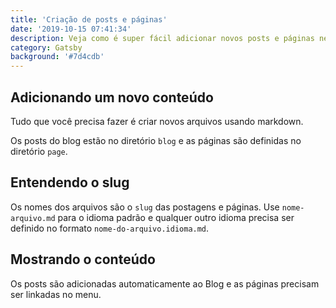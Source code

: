 ```yaml
---
title: 'Criação de posts e páginas'
date: '2019-10-15 07:41:34'
description: Veja como é super fácil adicionar novos posts e páginas neste projeto
category: Gatsby
background: '#7d4cdb'
---
```


## Adicionando um novo conteúdo 

Tudo que você precisa fazer é criar novos arquivos usando markdown.

Os posts do blog estão no diretório `blog` e as páginas são definidas no diretório `page`.

## Entendendo o slug

Os nomes dos arquivos são o `slug` das postagens e páginas. Use `nome-arquivo.md` para o idioma padrão e qualquer outro idioma precisa ser definido no formato `nome-do-arquivo.idioma.md`.

## Mostrando o conteúdo

Os posts são adicionadas automaticamente ao Blog e as páginas precisam ser linkadas no menu.